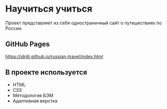 # Научиться учиться
Проект представляет из себя одностраничный сайт о путешествиях по России.

## GitHub Pages
https://idrdi.github.io/russian-travel/index.html

## В проекте используется
- HTML
- CSS
- Методология БЭМ
- Адаптивная верстка

